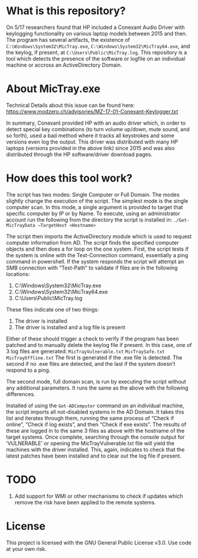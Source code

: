 # What is this repository?
On 5/17 researchers found that HP included a Conexant Audio Driver with keylogging functionality on various laptop models between 2015 and then. The program has several artifacts, the existence of `C:\Windows\System32\MicTray.exe`, `C:\Windows\System32\MicTray64.exe`, and the keylog, if present, at `C:\Users\Public\MicTray.log`. This repository is a tool which detects the presence of the software or logfile on an individual machine or accross an ActiveDirectory Domain.

# About MicTray.exe
Technical Details about this issue can be found here: https://www.modzero.ch/advisories/MZ-17-01-Conexant-Keylogger.txt 

In summary, Conexant provided HP with an audio driver which, in order to detect special key combinations (to turn volume up/down, mute sound, and so forth), used a bad method where it tracks all keystrokes and some versions even log the output. This driver was distributed with many HP laptops (versions provided in the above link) since 2015 and was also distributed through the HP software/driver download pages.

# How does this tool work?

The script has two modes: Single Computer or Full Domain. The modes slightly change the execution of the script. 
The simplest mode is the single computer scan. In this mode, a single argument is provided to target that specific computer by IP or by Name. To execute, using an administrator account run the following from the directory the script is installed in: 
`./Get-MicTrayData –TargetHost <Hostname>`

The script then imports the ActiveDirectory module which is used to request computer information from AD. The script finds the specified computer objects and then does a for loop on the one system. First, the script tests if the system is online with the Test-Connection command, essentially a ping command in powershell. If the system responds the script will attempt an SMB connection with “Test-Path” to validate if files are in the following locations:
1)	C:\Windows\System32\MicTray.exe
2)	C:\Windows\System32\MicTray64.exe
3)	C:\Users\Public\MicTray.log

These files indicate one of two things:
1)	The driver is installed
2)	The driver is installed and a log file is present

Either of these should trigger a check to verify if the program has been patched and to manually delete the keylog file if present. In this case, one of 3 log files are generated:
`MicTrayVulnerable.txt`
`MicTraySafe.txt`
`MicTrayOffline.txt`
The first is generated if the .exe file is detected. The second if no .exe files are detected, and the last if the system doesn’t respond to a ping.

The second mode, full domain scan, is run by executing the script without any additional parameters. It runs the same as the above with the following differences.

Installed of using the `Get-ADComputer` command on an individual machine, the script imports all not-disabled systems in the AD Domain. It takes this list and iterates through them, running the same process of “Check if online”, “Check if log exists”, and then “Check if exe exists”. The results of these are logged in to the same 3 files as above with the hostname of the target systems.
Once complete, searching through the console output for ‘VULNERABLE’ or opening the MicTrayVulnerable.txt file will yield the machines with the driver installed. This, again, indicates to check that the latest patches have been installed and to clear out the log file if present.

# TODO
1) Add support for WMI or other mechanisms to check if updates which remove the risk have been applied to the remote systems.

# License

This project is licensed with the GNU General Public License v3.0. 
Use code at your own risk.
